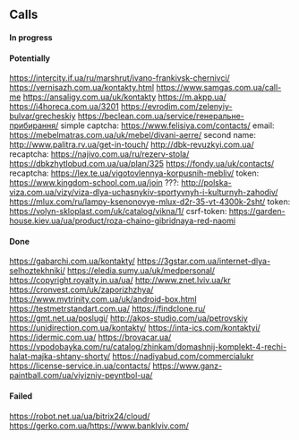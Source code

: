 ## Calls

#### In progress

#### Potentially
https://intercity.if.ua/ru/marshrut/ivano-frankivsk-chernivci/
https://vernisazh.com.ua/kontakty.html
https://www.samgas.com.ua/call-me
https://ansaligy.com.ua/uk/kontakty
https://m.akpp.ua/
https://i4horeca.com.ua/3201
https://evrodim.com/zelenyiy-bulvar/grecheskiy
https://beclean.com.ua/service/генеральне-прибирання/
simple captcha: https://www.felisiya.com/contacts/
email: https://mebelmatras.com.ua/uk/mebel/divani-aerre/
second name: http://www.palitra.rv.ua/get-in-touch/
http://dbk-revuzkyi.com.ua/
recaptcha: https://najivo.com.ua/ru/rezerv-stola/
https://dbkzhytlobud.com.ua/ua/plan/325
https://fondy.ua/uk/contacts/
recaptcha: https://lex.te.ua/vigotovlennya-korpusnih-mebliv/
token: https://www.kingdom-school.com.ua/join
???: http://polska-viza.com.ua/vizy/viza-dlya-uchasnykiv-sportyvnyh-i-kulturnyh-zahodiv/
https://mlux.com/ru/lampy-ksenonovye-mlux-d2r-35-vt-4300k-2sht/
token: https://volyn-skloplast.com/uk/catalog/vikna/1/
csrf-token: https://garden-house.kiev.ua/ua/product/roza-chaino-gibridnaya-red-naomi

#### Done
https://gabarchi.com.ua/kontakty/
https://3gstar.com.ua/internet-dlya-selhoztekhniki/
https://eledia.sumy.ua/uk/medpersonal/
https://copyright.royalty.in.ua/ua/
http://www.znet.lviv.ua/kr
https://cronvest.com/uk/zaporizhzhya/
https://www.mytrinity.com.ua/uk/android-box.html
https://testmetrstandart.com.ua/
https://findclone.ru/
https://gmt.net.ua/poslugi/
http://akos-studio.com/ua/petrovskiy
https://unidirection.com.ua/kontakty/
https://inta-ics.com/kontaktyi/
https://idermic.com.ua/
https://brovacar.ua/
https://vpodobayka.com/ru/catalog/zhinkam/domashnij-komplekt-4-rechi-halat-majka-shtany-shorty/
https://nadiyabud.com/commercialukr
https://license-service.in.ua/contacts/
https://www.ganz-paintball.com/ua/viyizniy-peyntbol-ua/

#### Failed
https://robot.net.ua/ua/bitrix24/cloud/
https://gerko.com.ua/https://www.banklviv.com/
